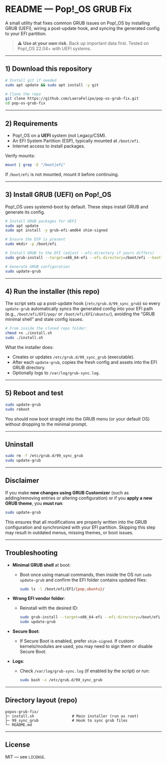 # README — Pop!\_OS GRUB Fix

A small utility that fixes common GRUB issues on Pop!\_OS by installing GRUB (UEFI), wiring a post-update hook, and syncing the generated config to your EFI partition.

> ⚠️ **Use at your own risk.** Back up important data first. Tested on Pop!\_OS 22.04+ with UEFI systems.

---

## 1) Download this repository

```bash
# Install git if needed
sudo apt update && sudo apt install -y git

# Clone the repo
git clone https://github.com/LaeraFelipe/pop-os-grub-fix.git
cd pop-os-grub-fix
```
---

## 2) Requirements

* Pop!\_OS on a **UEFI** system (not Legacy/CSM).
* An EFI System Partition (ESP), typically mounted at `/boot/efi`.
* Internet access to install packages.

Verify mounts:

```bash
mount | grep -E "/boot|efi"
```

If `/boot/efi` is not mounted, mount it before continuing.

---

## 3) Install GRUB (UEFI) on Pop!\_OS

Pop!\_OS uses systemd-boot by default. These steps install GRUB and generate its config.

```bash
# Install GRUB packages for UEFI
sudo apt update
sudo apt install -y grub-efi-amd64 shim-signed

# Ensure the ESP is present
sudo mkdir -p /boot/efi

# Install GRUB to the EFI (adjust --efi-directory if yours differs)
sudo grub-install --target=x86_64-efi --efi-directory=/boot/efi --bootloader-id=pop

# Generate GRUB configuration
sudo update-grub
```
---

## 4) Run the installer (this repo)

The script sets up a post-update hook (`/etc/grub.d/99_sync_grub`) so every `update-grub` automatically syncs the generated config into your EFI path (e.g., `/boot/efi/EFI/pop/` or `/boot/efi/EFI/ubuntu/`), avoiding the “GRUB minimal shell” and stale config issues.

```bash
# From inside the cloned repo folder:
chmod +x ./install.sh
sudo ./install.sh
```

What the installer does:

* Creates or updates `/etc/grub.d/99_sync_grub` (executable).
* After each `update-grub`, copies the fresh config and assets into the EFI GRUB directory.
* Optionally logs to `/var/log/grub-sync.log`.

---

## 5) Reboot and test

```bash
sudo update-grub
sudo reboot
```

You should now boot straight into the GRUB menu (or your default OS) without dropping to the minimal prompt.

---

## Uninstall

```bash
sudo rm -f /etc/grub.d/99_sync_grub
sudo update-grub
```

---

## Disclaimer

If you make **new changes using GRUB Customizer** (such as adding/removing entries or altering configuration) or if you **apply a new GRUB theme**, you **must run**:

```bash
sudo update-grub
```

This ensures that all modifications are properly written into the GRUB configuration and synchronized with your EFI partition. Skipping this step may result in outdated menus, missing themes, or boot issues.

---

## Troubleshooting

* **Minimal GRUB shell** at boot:

  * Boot once using manual commands, then inside the OS run `sudo update-grub` and confirm the EFI folder contains updated files:

    ```bash
    sudo ls -l /boot/efi/EFI/{pop,ubuntu}/
    ```
* **Wrong EFI vendor folder**:

  * Reinstall with the desired ID:

    ```bash
    sudo grub-install --target=x86_64-efi --efi-directory=/boot/efi --bootloader-id=ubuntu
    sudo update-grub
    ```
* **Secure Boot**:

  * If Secure Boot is enabled, prefer `shim-signed`. If custom kernels/modules are used, you may need to sign them or disable Secure Boot.
* **Logs**:

  * Check `/var/log/grub-sync.log` (if enabled by the script) or run:

    ```bash
    sudo bash -x /etc/grub.d/99_sync_grub
    ```

---

## Directory layout (repo)

```
popos-grub-fix/
├─ install.sh                 # Main installer (run as root)
├─ 99_sync_grub               # Hook to sync grub files    
└─ README.md
```

---

## License

MIT — see `LICENSE`.
